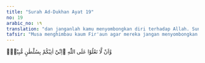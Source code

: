```yaml
---
title: "Surah Ad-Dukhan Ayat 19"
no: 19
arabic_no: ١٩
translation: "dan janganlah kamu menyombongkan diri terhadap Allah. Sungguh, aku datang kepadamu dengan membawa bukti yang nyata."
tafsir: "Musa menghimbau kaum Fir'aun agar mereka jangan menyombongkan diri kepada Allah dengan mengingkari ketuhanan-Nya, dengan mengakui bahwa ketuhanan itu ada pada diri mereka, dan jangan mendurhakai-Nya serta menyalahi perintah-Nya. Selanjutnya Musa menegaskan bahwa dia datang kepada mereka dengan membawa bukti yang nyata atas kebenaran apa yang dia serukan itu. Bukti nyata itu antara lain peristiwa yang terjadi antara Musa dan Fir'aun yang dikisahkan di dalam Al-Qur'an. Firman Allah:\n\nDia (Musa) berkata, \"Apakah (engkau akan melakukan itu) sekalipun aku tunjukkan kepadamu sesuatu (bukti) yang nyata?\"Dia (Fir'aun) berkata, \"Tunjukkan sesuatu (bukti yang nyata) itu, jika engkau termasuk orang yang benar!\"Maka dia (Musa) melemparkan tongkatnya, tiba-tiba tongkat itu menjadi ular besar yang sebenarnya. Dan dia mengeluarkan tangannya (dari dalam bajunya), tiba-tiba tangan itu menjadi putih (bercahaya) bagi orang-orang yang melihatnya. (asy-Syu'ara'/26: 30-33)"
---
```

وَّاَنْ لَّا تَعْلُوْا عَلَى اللّٰهِ ۚاِنِّيْٓ اٰتِيْكُمْ بِسُلْطٰنٍ مُّبِيْنٍۚ 